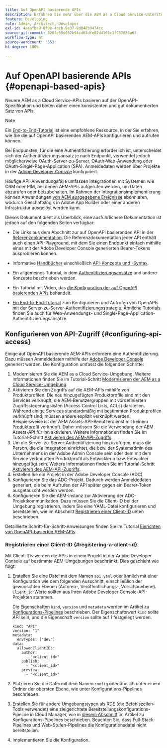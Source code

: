 ```yaml
---
title: Auf OpenAPI basierende APIs
description: Erfahren Sie mehr über die AEM as a Cloud Service-Unterstützung für auf OpenAPI basierende APIs
feature: Developing
role: Admin, Architect, Developer
exl-id: 4aeafba9-8f9e-4ecb-9e37-8d048b0474cc
source-git-commit: 320fe55d652b94cd63dfe82d4165c1f957653a63
workflow-type: ht
source-wordcount: '653'
ht-degree: 100%

---
```


# Auf OpenAPI basierende APIs {#openapi-based-apis}

Neuere AEM as a Cloud Service-APIs basieren auf der OpenAPI-Spezifikation und bieten daher einen konsistenten und gut dokumentierten Satz von APIs.

>[!NOTE]
>
> Ein [End-to-End-Tutorial](https://experienceleague.adobe.com/de/docs/experience-manager-learn/cloud-service/aem-apis/openapis/invoke-api-using-oauth-s2s) ist eine empfohlene Ressource, in der Sie erfahren, wie Sie die auf OpenAPI basierenden AEM-APIs konfigurieren und aufrufen können.

Bei Endpunkten, für die eine Authentifizierung erforderlich ist, unterscheidet sich der Authentifizierungsansatz je nach Endpunkt, verwendet jedoch möglicherweise OAuth-Server-zu-Server, OAuth-Web-Anwendung oder OAuth-Single-Page-Application (SPA). Anmeldedaten werden über Projekte in der [Adobe Developer Console](https://developer.adobe.com/developer-console/) konfiguriert.

Häufige API-Anwendungsfälle umfassen Integrationen mit Systemen wie CRM oder PIM, bei denen AEM-APIs aufgerufen werden, um Daten abzurufen oder beizubehalten. Im Rahmen der Integrationsimplementierung können Anwendungen [von AEM ausgegebene Ereignisse](https://experienceleague.adobe.com/de/docs/experience-manager-learn/cloud-service/aem-eventing/overview) abonnieren, wodurch Geschäftslogik in Adobe App Builder oder einer anderen Infrastruktur ausgelöst werden kann.

Dieses Dokument dient als Überblick, eine ausführlichere Dokumentation ist jedoch auf den folgenden Seiten verfügbar:

* Die Links aus dem Abschnitt zur auf OpenAPI basierenden API in der [Referenzdokumentation](https://developer.adobe.com/experience-cloud/experience-manager-apis/). Die Referenzdokumentation jeder API enthält auch einen API-Playground, mit dem Sie einen Endpunkt einfach mithilfe eines mit der Adobe Developer Console generierten Bearer-Tokens ausprobieren können.

* Informative [Handbücher](https://developer.adobe.com/experience-cloud/experience-manager-apis/guides/) einschließlich [API-Konzepte und -Syntax](https://developer.adobe.com/experience-cloud/experience-manager-apis/guides/how-to/).

* Ein allgemeines Tutorial, in dem [Authentifizierungsansätze](https://experienceleague.adobe.com/de/docs/experience-manager-learn/cloud-service/aem-apis/openapis/overview#authentication-support) und andere Konzepte beschrieben werden.

* Ein Tutorial mit Video, das [die Konfiguration der auf OpenAPI basierenden APIs](https://experienceleague.adobe.com/de/docs/experience-manager-learn/cloud-service/aem-apis/openapis/setup) behandelt.

* [Ein End-to-End-Tutorial](https://experienceleague.adobe.com/de/docs/experience-manager-learn/cloud-service/aem-apis/openapis/invoke-api-using-oauth-s2s) zum Konfigurieren und Aufrufen von OpenAPIs mit der Server-zu-Server-Authentifizierungsstrategie. Ähnliche Tutorials finden Sie auch für Web-Anwendungs- und Single-Page-Application-Authentifizierungsansätze.

## Konfigurieren von API-Zugriff {#configuring-api-access}

Einige auf OpenAPI basierende AEM-APIs erfordern eine Authentifizierung. Dazu müssen Anmeldedaten mithilfe der [Adobe Developer Console](https://developer.adobe.com/developer-console/) generiert werden. Die Konfiguration umfasst die folgenden Schritte:

1. Modernisieren Sie die AEM as a Cloud Service-Umgebung. Weitere Informationen finden Sie im Tutorial-Schritt [Modernisieren der AEM as a Cloud Service-Umgebung](https://experienceleague.adobe.com/de/docs/experience-manager-learn/cloud-service/aem-apis/openapis/setup?#modernization-of-aem-as-a-cloud-service-environment).
1. Aktivieren Sie den Zugriffs auf die AEM-APIs mithilfe von Produktprofilen. Die neu hinzugefügten Produktprofile sind mit den Services verknüpft, die AEM-Benutzergruppen mit vordefinierten Zugriffssteuerungslisten (Access Control Lists, ACLs) darstellen. Während einige Services standardmäßig mit bestimmten Produktprofilen verknüpft sind, müssen andere explizit verknüpft werden. Beispielsweise ist der AEM Assets-API-Benutzerdienst mit keinem [Produktprofil](/help/onboarding/aem-cs-team-product-profiles.md#aem-product-profiles) verknüpft. Daher müssen Sie die Verwendung der AEM Assets-API für ihn aktivieren. Weitere Informationen finden Sie im Tutorial-Schritt [Aktivieren des AEM-API-Zugriffs](https://experienceleague.adobe.com/de/docs/experience-manager-learn/cloud-service/aem-apis/openapis/setup#enable-aem-apis-access).
1. Um die Server-zu-Server-Authentifizierung hinzuzufügen, muss die Person, die die Integration einrichtet, die bzw. der Systemadmin des Unternehmens in der Adobe Admin Console sein oder dem mit dem Service verknüpften Produktprofil als Entwicklerin bzw. Entwickler hinzugefügt sein. Weitere Informationen finden Sie im Tutorial-Schritt [Aktivieren des AEM-API-Zugriffs](https://experienceleague.adobe.com/de/docs/experience-manager-learn/cloud-service/aem-apis/openapis/setup#enable-aem-apis-access).
1. Erstellen Sie ein Projekt in der Adobe Developer Console (ADC)
1. Konfigurieren Sie das ADC-Projekt. Dadurch werden Anmeldedaten generiert, die beim Aufrufen der API später gegen ein Bearer-Token ausgetauscht werden werden.
1. Konfigurieren Sie die AEM-Instanz zur Aktivierung der ADC-Projektkommunikation. Dazu müssen Sie die Client-ID bei der Umgebung registrieren, indem Sie eine YAML-Datei konfigurieren und bereitstellen, wie im Abschnitt [Registrieren einer Client-ID](#registering-a-client-id) unten beschrieben.

Detaillierte Schritt-für-Schritt-Anweisungen finden Sie im Tutorial [Einrichten von OpenAPI-basierten AEM-APIs](https://experienceleague.adobe.com/de/docs/experience-manager-learn/cloud-service/aem-apis/openapis/setup).

### Registrieren einer Client-ID {#registering-a-client-id}

Mit Client-IDs werden die APIs in einem Projekt in der Adobe Developer Console auf bestimmte AEM-Umgebungen beschränkt. Dies geschieht wie folgt:

1. Erstellen Sie eine Datei mit dem Namen `api.yaml` oder ähnlich mit einer Konfiguration wie dem folgenden Ausschnitt, einschließlich der gewünschten Ebenen (Autoren-, Veröffentlichungs-, Vorschauebene). `Client_id`-Werte sollten aus Ihren Adobe Developer Console-API-Projekten stammen.

   Die Eigenschaften `kind`, `version` und `metadata` werden im Artikel zu [Konfigurations-Pipelines](/help/operations/config-pipeline.md#common-syntax) beschrieben. Der Eigenschaftswert `kind` sollte *API* sein, und die Eigenschaft `version` sollte auf *1* festgelegt werden.

   ```
   kind: "API"
   version: "1"
   metadata:
     envTypes: ["dev"]
   data:
     allowedClientIDs:
       author:
         - "<client_id>"
       publish:
         - "<client_id>"
       preview:
         - "<client_id>"
   ```

1. Platzieren Sie die Datei mit dem Namen `config` oder ähnlich unter einem Ordner der obersten Ebene, wie unter [Konfigurations-Pipelines](/help/operations/config-pipeline.md#folder-structure) beschrieben.
1. Erstellen Sie für andere Umgebungstypen als RDE (die Befehlszeilen-Tools verwendet) eine zielgerichtete Bereitstellungskonfigurations-Pipeline in Cloud Manager, wie in [diesem Abschnitt](/help/operations/config-pipeline.md#creating-and-managing) im Artikel zu Konfigurations-Pipelines beschrieben. Beachten Sie, dass Full-Stack-Pipelines und Web-Stufen-Pipelines die Konfigurationsdatei nicht bereitstellen.
1. Implementieren Sie die Konfiguration.
